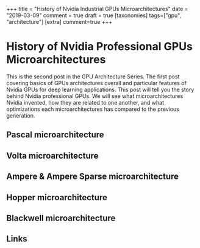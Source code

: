 +++
title = "History of Nvidia Industrial GPUs Microarchitectures"
date = "2019-03-09"
comment = true
draft = true
[taxonomies]
tags=["gpu", "architecture"]
[extra]
comment=true
+++


# History of Nvidia Professional GPUs Microarchitectures

This is the second post in the GPU Architecture Series. The first post covering basics 
of GPUs architectures overall and particular features of Nvidia GPUs
for deep learning applications. This post will tell you the story behind Nvidia professional
GPUs. We will see what microarchitectures Nvidia invented, how they are related to one another, 
and what optimizations each microarchitectures has compared to the previous generation.


## Pascal microarchitecture

## Volta microarchitecture

## Ampere & Ampere Sparse microarchitecture

## Hopper microarchitecture

## Blackwell microarchitecture

## Links

